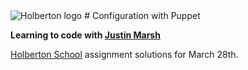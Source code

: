 <img src="https://www.holbertonschool.com/assets/holberton-logo-1cc451260ca3cd297def53f2250a9794810667c7ca7b5fa5879a569a457bf16f.png" alt="Holberton logo">
# Configuration with Puppet 

**Learning to code with [Justin Marsh](https://twitter.com/dogonthecircuit)**

[Holberton School](https://www.holbertonschool.com) assignment solutions for March 28th.
